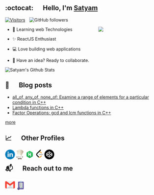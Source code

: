 ## :octocat: &emsp; Hello, I'm [Satyam](https://portfolio-satyam.now.sh)

[![Visitors](https://visitor-badge.glitch.me/badge?page_id=satyam1203.satyam1203)](https://visitor-badge.glitch.me/badge?page_id=satyam1203.satyam1203)&emsp;![GitHub followers](https://img.shields.io/github/followers/satyam1203?style=social)

<img  align="right"  src="https://octodex.github.com/images/surftocat.png"  width="200">

- :microscope: Learning web Technologies

- :sparkles: ReactJS Enthusiast

- :computer: Love building web applications

- :briefcase: Have an idea? Ready to collaborate.

![Satyam's Github Stats](https://github-readme-stats.vercel.app/api?username=satyam1203&count_private=true&show_icons=true&include_all_commits=true)

<!--
    ![Satyam's Language Stats](https://github-readme-stats.vercel.app/api/top-langs/?username=satyam1203&layout=compact)
-->

## :memo: &emsp; Blog posts

<!-- BLOG-POST-LIST:START -->
- [all_of, any_of, none_of: Examine a range of elements for a particular condition in C++](https://dev.to/satyam1203/allof-anyof-noneof-examine-a-range-of-elements-for-a-particular-condition-in-c-1cpg)
- [Lambda functions in C++](https://dev.to/satyam1203/lambda-functions-in-c-76l)
- [Factor Operations: gcd and lcm functions in C++](https://dev.to/satyam1203/factor-operations-gcd-and-lcm-functions-in-c-7af)
<!-- BLOG-POST-LIST:END -->

[more](https://dev.to/satyam1203)

## :chart_with_upwards_trend: &emsp; Other Profiles

<a href="https://www.linkedin.com/in/satyam1203">
    <img alt="LinkedIn" src="https://github.com/Satyam1203/Satyam1203/blob/master/images/linkedin.png?raw=true" width="32px" align="left"/>
</a>
<a href="https://www.codechef.com/users/sat_yam_">
    <img alt="CodeChef" src="https://github.com/Satyam1203/Satyam1203/blob/master/images/codechef2.png?raw=true" width="32px" align="left"/>
</a>
<a href="https://www.hackerrank.com/sat_yam_">
    <img alt="HackerRank" src="https://github.com/Satyam1203/Satyam1203/blob/master/images/hackerrank.png?raw=true" width="32px" align="left"/>
</a>
<a href="https://leetcode.com/sat_yam_/">
    <img alt="Leetcode" src="https://github.com/Satyam1203/Satyam1203/blob/master/images/leetcode.png?raw=true" width="32px" align="left"/>
</a>
<a href="https://codepen.io/satyam1203/">
    <img alt="Codepen" src="https://github.com/Satyam1203/Satyam1203/blob/master/images/codepen.png?raw=true" width="32px" align="left"/>
</a>

<br />

## :mailbox_with_mail: &emsp; Reach out to me

<a href="mailto:nakulbegana191170@gmail.com">
    <img alt="Email" src="https://github.com/Satyam1203/Satyam1203/blob/master/images/email.png?raw=true" width="32px" align="left"/>
</a>
<a href="https://forms.gle/kHNHaEueCBGYMUHd9">
    <img alt="Form" src="https://github.com/Satyam1203/Satyam1203/blob/master/images/form.png?raw=true" width="36px" align="left"/>
</a>

